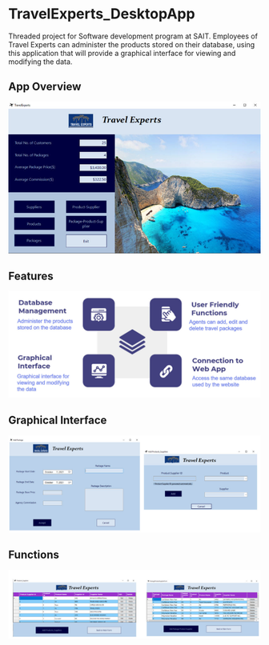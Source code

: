 # TravelExperts_DesktopApp
Threaded project for Software development program at SAIT.
Employees of Travel Experts can administer the products stored on their database, using this application that will provide a graphical interface for 
viewing and modifying the data.

## **App Overview**
![App!](./images/mainApp.jpg)


## **Features**
![Feature!](./images/Features.jpg)




## **Graphical Interface**
![Interface!](./images/Add.jpg)


## **Functions**
![Functions!](./images/edit-delete.jpg)

